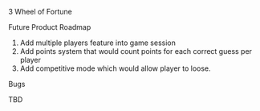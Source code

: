 ﻿3 Wheel of Fortune

Future Product Roadmap

1. Add multiple players feature into game session
2. Add points system that would count points for each correct guess per player
3. Add competitive mode which would allow player to loose.

Bugs 

TBD